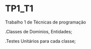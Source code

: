 # TP1_T1
 Trabalho 1 de Técnicas de programação
 
 .Classes de Dominios, Entidades;
 
 .Testes Unitários para cada classe;


